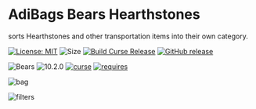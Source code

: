 # AdiBags Bears Hearthstones
sorts Hearthstones and other transportation items into their own category.

[![License: MIT](https://img.shields.io/badge/License-MIT-yellow.svg)](https://opensource.org/licenses/MIT)
![Size](https://img.shields.io/github/repo-size/N6REJ/AdiBags_Bears_Hearthstones)
[![Build Curse Release](https://github.com/N6REJ/AdiBags_Bears_Hearthstones/actions/workflows/release.yml/badge.svg)](https://github.com/N6REJ/AdiBags_Bears_Hearthstones/actions/workflows/release.yml) 
[![GitHub release](https://img.shields.io/github/release/N6REJ/AdiBags_Bears_Hearthstones.svg)](https://GitHub.com/N6REJ/AdiBags_Bears_Hearthstones/releases/)

![Bears](https://img.shields.io/badge/Supports-Shadowlands&nbsp;&amp;&nbsp;Dragonflight-0B68D7)
![10.2.0](https://img.shields.io/badge/Ready_for-10.2.0-darkgreen)
[![curse](https://img.shields.io/badge/Curseforge_Project_ID:-704934-purple)](https://www.curseforge.com/wow/addons/adibags_shadowlands_Hearthstones)
[![requires](https://img.shields.io/badge/Requires-AdiBags-brown)](https://www.curseforge.com/wow/addons/adibags)


![bag](https://user-images.githubusercontent.com/1850089/202655551-330c5542-821f-498e-97c6-0897b2a8cdb8.png)

![filters](https://user-images.githubusercontent.com/1850089/202655619-b919f675-d2d2-4da1-973d-ebb9cc95599e.png)
